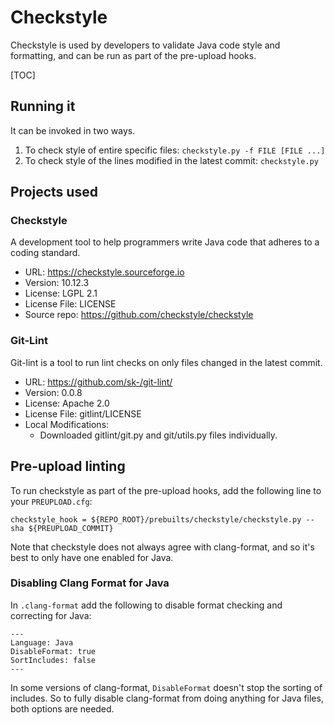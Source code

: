 # Checkstyle

Checkstyle is used by developers to validate Java code style and formatting,
and can be run as part of the pre-upload hooks.

[TOC]

## Running it

It can be invoked in two ways.
1.  To check style of entire specific files:
    `checkstyle.py -f FILE [FILE ...]`
2.  To check style of the lines modified in the latest commit:
    `checkstyle.py`


## Projects used

### Checkstyle

A development tool to help programmers write Java code that adheres to a
coding standard.

*   URL: https://checkstyle.sourceforge.io
*   Version: 10.12.3
*   License: LGPL 2.1
*   License File: LICENSE
*   Source repo: https://github.com/checkstyle/checkstyle

### Git-Lint

Git-lint is a tool to run lint checks on only files changed in the latest
commit.

*   URL: https://github.com/sk-/git-lint/
*   Version: 0.0.8
*   License: Apache 2.0
*   License File: gitlint/LICENSE
*   Local Modifications:
    *   Downloaded gitlint/git.py and git/utils.py files individually.

## Pre-upload linting

To run checkstyle as part of the pre-upload hooks, add the following line to
your `PREUPLOAD.cfg`:
```
checkstyle_hook = ${REPO_ROOT}/prebuilts/checkstyle/checkstyle.py --sha ${PREUPLOAD_COMMIT}
```

Note that checkstyle does not always agree with clang-format, and so it's best
to only have one enabled for Java.

### Disabling Clang Format for Java

In `.clang-format` add the following to disable format checking and correcting
for Java:
```
---
Language: Java
DisableFormat: true
SortIncludes: false
---
```
In some versions of clang-format, `DisableFormat` doesn't stop the sorting of
includes. So to fully disable clang-format from doing anything for Java files,
both options are needed.
